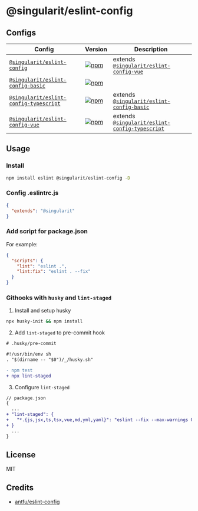 # @singularit/eslint-config

## Configs

| Config                                                                   | Version                                                                                                                                                         | Description                                                                      |
|--------------------------------------------------------------------------|-----------------------------------------------------------------------------------------------------------------------------------------------------------------|----------------------------------------------------------------------------------|
| [`@singularit/eslint-config`](./configs/all/README.md)                   | [![npm](https://img.shields.io/npm/v/@singularit/eslint-config?color=a1b858&label=)](https://npmjs.com/package/@singularit/eslint-config)                       | extends [`@singularit/eslint-config-vue`](./configs/vue/README.md)               |
| [`@singularit/eslint-config-basic`](./configs/basic/README.md)           | [![npm](https://img.shields.io/npm/v/@singularit/eslint-config-basic?color=a1b858&label=)](https://npmjs.com/package/@singularit/eslint-config-basic)           |                                                                                  |
| [`@singularit/eslint-config-typescript`](./configs/typescript/README.md) | [![npm](https://img.shields.io/npm/v/@singularit/eslint-config-typescript?color=a1b858&label=)](https://npmjs.com/package/@singularit/eslint-config-typescript) | extends [`@singularit/eslint-config-basic`](./configs/basic/README.md)           |
| [`@singularit/eslint-config-vue`](./configs/vue/README.md)               | [![npm](https://img.shields.io/npm/v/@singularit/eslint-config-vue?color=a1b858&label=)](https://npmjs.com/package/@singularit/eslint-config-vue)               | extends [`@singularit/eslint-config-typescript`](./configs/typescript/README.md) |

## Usage

### Install

```bash
npm install eslint @singularit/eslint-config -D
```

### Config .eslintrc.js

```json
{
  "extends": "@singularit"
}
```

### Add script for package.json

For example:

```json
{
  "scripts": {
    "lint": "eslint .",
    "lint:fix": "eslint . --fix"
  }
}
```

### Githooks with `husky` and `lint-staged`

1. Install and setup husky

```bash
npx husky-init && npm install
```

2. Add `lint-staged` to pre-commit hook

```diff
# .husky/pre-commit

#!/usr/bin/env sh
. "$(dirname -- "$0")/_/husky.sh"

- npm test
+ npx lint-staged
```

3. Configure `lint-staged`

```diff
// package.json
{
  ...
+ "lint-staged": {
+   "*.{js,jsx,ts,tsx,vue,md,yml,yaml}": "eslint --fix --max-warnings 0"
+ }
  ...
}
```

## License

MIT

## Credits

- [antfu/eslint-config](https://github.com/antfu/eslint-config) 
